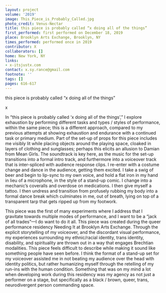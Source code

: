 ```yaml
---
layout: project
volume: '2019'
image: This_Piece_is_Probably_Called.jpg
photo_credit: Venus-Nectar
title: this piece is probably called “x doing all of the things”
first_performed: first performed on December 18, 2019
place: Brooklyn Arts Exchange, Brooklyn, NY
times_performed: performed once in 2019
contributor: X
collaborators: []
home: New York, NY
links:
- x-itsjustx.com
contact: x.sy.rance@gmail.com
footnote: ''
tags: []
pages: 616-617
---
```



this piece is probably called “x doing all of the things”

x

In “this piece is probably called ‘x doing all of the things’,” I explore exhaustion by performing different tasks and types / styles of performance, within the same piece; this is a different approach, compared to my previous attempts at showing exhaustion and endurance with a continued task or primary medium. Part of the set-up of props for this piece includes me visibly lit while placing objects around the playing space, cloaked in layers of clothing and sunglasses; perhaps this elicits an allusion to Damian from Mean Girls. The soundtrack is key here, as the music for the set-up transitions into a formal intro track, and furthermore into a voiceover track that is inter-spliced with audience response clips. I re-enter with a costume change and dance in the audience, getting them excited. I take a swig of beer and begin to lip-sync to my own voice, and hold a flat iron in my hand in lieu of a microphone, in the style of a stand-up comic. I change into a mechanic’s coveralls and overdose on medications. I then give myself a tattoo. I then undress and transition from profusely rubbing my body into a formal dance break which culminates in me, out of breath, lying on top of a transparent tarp that gets ripped up from my footwork.

This piece was the first of many experiments where I address that I gravitate towards multiple modes of performance, and I want to be a “jack of all trades”—I do want to do it all. This piece was created during the queer performance residency Needing It at Brooklyn Arts Exchange. Through the explicit storytelling of my voiceover, and the discordant visual performance, my experiences surrounding my ethnic/racial identity, trans identity, disability, and spirituality are thrown out in a way that engages Brechtian modalities. This piece feels difficult to describe while making it sound like something people have seen before. I think the format of a stand-up set for my voiceover assisted me in not beating my audience over the head with identity politics, but rather humanizing myself through the retelling of my run-ins with the human condition. Something that was on my mind a lot when developing work during this residency was my agency as not just a performer on a stage, but specifically as a black / brown, queer, trans, neurodivergent person commanding space.
